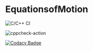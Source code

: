 # EquationsofMotion

![C/C++ CI](https://github.com/99002603/EquationsofMotion/workflows/C/C++%20CI/badge.svg?branch=master)

![cppcheck-action](https://github.com/99002603/EquationsofMotion/workflows/cppcheck-action/badge.svg)


[![Codacy Badge](https://app.codacy.com/project/badge/Grade/dda2aa72ad9b48979f78a79eb8a255b9)](https://www.codacy.com/manual/99002603/EquationsofMotion?utm_source=github.com&amp;utm_medium=referral&amp;utm_content=99002603/EquationsofMotion&amp;utm_campaign=Badge_Grade)

